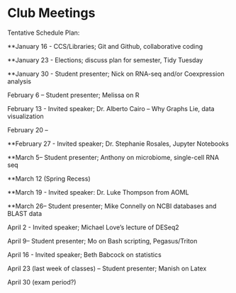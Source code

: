 # Club Meetings

Tentative Schedule Plan:

**January 16  - CCS/Libraries; Git and Github, collaborative coding

**January 23  - Elections; discuss plan for semester, Tidy Tuesday

**January 30  - Student presenter; Nick on RNA-seq and/or Coexpression analysis

February 6 – Student presenter; Melissa on R

February 13 - Invited speaker; Dr. Alberto Cairo – Why Graphs Lie, data visualization

February 20 – 

**February 27 - Invited speaker; Dr. Stephanie Rosales, Jupyter Notebooks

**March 5– Student presenter; Anthony on microbiome, single-cell RNA seq

**March 12 (Spring Recess)

**March 19 - Invited speaker: Dr. Luke Thompson from AOML

**March 26– Student presenter; Mike Connelly on NCBI databases and BLAST data

April 2 - Invited speaker; Michael Love’s lecture of DESeq2

April 9– Student presenter; Mo on Bash scripting, Pegasus/Triton

April 16 - Invited speaker; Beth Babcock on statistics

April 23 (last week of classes) – Student presenter; Manish on Latex

April 30 (exam period?)

